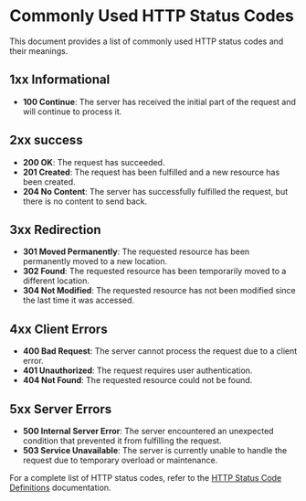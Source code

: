 # Commonly Used HTTP Status Codes

This document provides a list of commonly used HTTP status codes and their meanings.

## 1xx Informational

- **100 Continue**: The server has received the initial part of the request and will continue to process it.

## 2xx success

- **200 OK**: The request has succeeded.
- **201 Created**: The request has been fulfilled and a new resource has been created.
- **204 No Content**: The server has successfully fulfilled the request, but there is no content to send back.

## 3xx Redirection

- **301 Moved Permanently**: The requested resource has been permanently moved to a new location.
- **302 Found**: The requested resource has been temporarily moved to a different location.
- **304 Not Modified**: The requested resource has not been modified since the last time it was accessed.

## 4xx Client Errors

- **400 Bad Request**: The server cannot process the request due to a client error.
- **401 Unauthorized**: The request requires user authentication.
- **404 Not Found**: The requested resource could not be found.

## 5xx Server Errors

- **500 Internal Server Error**: The server encountered an unexpected condition that prevented it from fulfilling the request.
- **503 Service Unavailable**: The server is currently unable to handle the request due to temporary overload or maintenance.

For a complete list of HTTP status codes, refer to the [HTTP Status Code Definitions](https://www.iana.org/assignments/http-status-codes/http-status-codes.xhtml) documentation.
